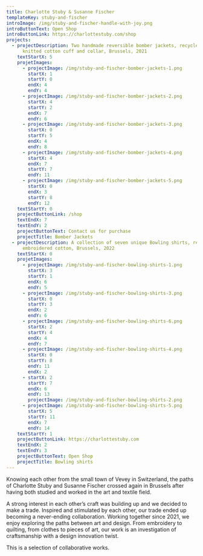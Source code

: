 ```yaml
---
title: Charlotte Stuby & Susanne Fischer
templateKey: stuby-and-fischer
introImage: /img/stuby-and-fischer-handle-with-joy.png
introButtonText: Open Shop
introButtonLink: https://charlottestuby.com/shop
projects:
  - projectDescription: Two handmade reversible bomber jackets, recycled nylon, hand
      knitted cotton cuff and collar, Brussels, 2021
    textStartX: 5
    projetImages:
      - projectImage: /img/stuby-and-fischer-bomber-jackets-1.png
        startX: 1
        startY: 0
        endX: 4
        endY: 4
      - projectImage: /img/stuby-and-fischer-bomber-jackets-2.png
        startX: 4
        startY: 2
        endX: 7
        endY: 6
      - projectImage: /img/stuby-and-fischer-bomber-jackets-3.png
        startX: 0
        startY: 5
        endX: 4
        endY: 8
      - projectImage: /img/stuby-and-fischer-bomber-jackets-4.png
        startX: 4
        endX: 7
        startY: 7
        endY: 11
      - projectImage: /img/stuby-and-fischer-bomber-jackets-5.png
        startX: 0
        endX: 3
        startY: 8
        endY: 12
    textStartY: 0
    projectButtonLink: /shop
    textEndX: 7
    textEndY: 2
    projectButtonText: Contact us for purchase
    projectTitle: Bomber Jackets
  - projectDescription: A collection of seven unique Bowling shirts, recycled and
      embroidered cotton, Brussels, 2022
    textStartX: 0
    projetImages:
      - projectImage: /img/stuby-and-fischer-bowling-shirts-1.png
        startX: 3
        startY: 1
        endX: 6
        endY: 5
      - projectImage: /img/stuby-and-fischer-bowling-shirts-3.png
        startX: 0
        startY: 3
        endX: 2
        endY: 6
      - projectImage: /img/stuby-and-fischer-bowling-shirts-6.png
        startX: 2
        startY: 4
        endX: 4
        endY: 7
      - projectImage: /img/stuby-and-fischer-bowling-shirts-4.png
        startX: 0
        startY: 8
        endY: 11
        endX: 2
      - startX: 2
        startY: 7
        endX: 6
        endY: 13
        projectImage: /img/stuby-and-fischer-bowling-shirts-2.png
      - projectImage: /img/stuby-and-fischer-bowling-shirts-5.png
        startX: 5
        startY: 11
        endX: 7
        endY: 14
    textStartY: 1
    projectButtonLink: https://charlottestuby.com
    textEndX: 2
    textEndY: 3
    projectButtonText: Open Shop
    projectTitle: Bowling shirts
---
```

Knowing each other from the small town of Vevey in Switzerland, the paths of Charlotte Stuby and Susanne Fischer crossed again in Brussels after having both studied and worked in the art and textile field. 

A strong interest in each other’s craft was building up and we decided to make a trade. Inspired and stimulated by each other, our trade ended up becoming a never-ending collaboration. Working together since 2021, we enjoy exploring the paths between art and design. From embroidery to quilting, from clothes to pieces of art, our work is an investigation of craftsmanship with a design innovation twist.

This is a selection of collaborative works.
